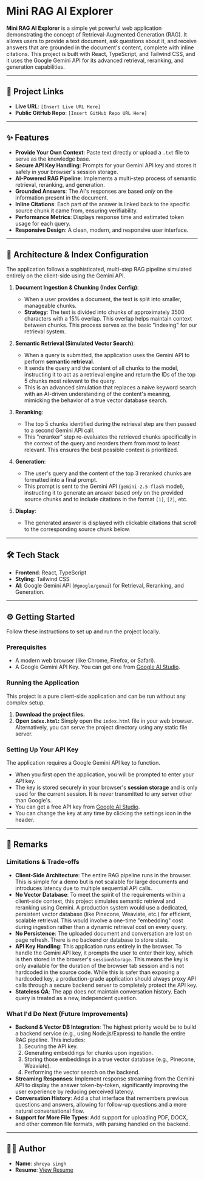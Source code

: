 
# Mini RAG AI Explorer

**Mini RAG AI Explorer** is a simple yet powerful web application demonstrating the concept of Retrieval-Augmented Generation (RAG). It allows users to provide a text document, ask questions about it, and receive answers that are grounded in the document's content, complete with inline citations. This project is built with React, TypeScript, and Tailwind CSS, and it uses the Google Gemini API for its advanced retrieval, reranking, and generation capabilities.

---

## 🔗 Project Links

-   **Live URL**: `[Insert Live URL Here]`
-   **Public GitHub Repo**: `[Insert GitHub Repo URL Here]`

---

## ✨ Features

-   **Provide Your Own Context**: Paste text directly or upload a `.txt` file to serve as the knowledge base.
-   **Secure API Key Handling**: Prompts for your Gemini API key and stores it safely in your browser's session storage.
-   **AI-Powered RAG Pipeline**: Implements a multi-step process of semantic retrieval, reranking, and generation.
-   **Grounded Answers**: The AI's responses are based *only* on the information present in the document.
-   **Inline Citations**: Each part of the answer is linked back to the specific source chunk it came from, ensuring verifiability.
-   **Performance Metrics**: Displays response time and estimated token usage for each query.
-   **Responsive Design**: A clean, modern, and responsive user interface.

---

## 🚀 Architecture & Index Configuration

The application follows a sophisticated, multi-step RAG pipeline simulated entirely on the client-side using the Gemini API.

1.  **Document Ingestion & Chunking (Index Config)**:
    -   When a user provides a document, the text is split into smaller, manageable chunks.
    -   **Strategy**: The text is divided into chunks of approximately 3500 characters with a 15% overlap. This overlap helps maintain context between chunks. This process serves as the basic "indexing" for our retrieval system.

2.  **Semantic Retrieval (Simulated Vector Search)**:
    -   When a query is submitted, the application uses the Gemini API to perform **semantic retrieval**.
    -   It sends the query and the content of all chunks to the model, instructing it to act as a retrieval engine and return the IDs of the top 5 chunks most relevant to the query.
    -   This is an advanced simulation that replaces a naive keyword search with an AI-driven understanding of the content's meaning, mimicking the behavior of a true vector database search.

3.  **Reranking**:
    -   The top 5 chunks identified during the retrieval step are then passed to a second Gemini API call.
    -   This "reranker" step re-evaluates the retrieved chunks specifically in the context of the query and reorders them from most to least relevant. This ensures the best possible context is prioritized.

4.  **Generation**:
    -   The user's query and the content of the top 3 reranked chunks are formatted into a final prompt.
    -   This prompt is sent to the Gemini API (`gemini-2.5-flash` model), instructing it to generate an answer based *only* on the provided source chunks and to include citations in the format `[1]`, `[2]`, etc.

5.  **Display**:
    -   The generated answer is displayed with clickable citations that scroll to the corresponding source chunk below.

---

## 🛠️ Tech Stack

-   **Frontend**: React, TypeScript
-   **Styling**: Tailwind CSS
-   **AI**: Google Gemini API (`@google/genai`) for Retrieval, Reranking, and Generation.

---

## ⚙️ Getting Started

Follow these instructions to set up and run the project locally.

### Prerequisites

-   A modern web browser (like Chrome, Firefox, or Safari).
-   A Google Gemini API Key. You can get one from [Google AI Studio](https://aistudio.google.com/app/apikey).

### Running the Application

This project is a pure client-side application and can be run without any complex setup.

1.  **Download the project files.**
2.  **Open `index.html`:** Simply open the `index.html` file in your web browser. Alternatively, you can serve the project directory using any static file server.

### Setting Up Your API Key

The application requires a Google Gemini API key to function.

-   When you first open the application, you will be prompted to enter your API key.
-   The key is stored securely in your browser's **session storage** and is only used for the current session. It is never transmitted to any server other than Google's.
-   You can get a free API key from [Google AI Studio](https://aistudio.google.com/app/apikey).
-   You can change the key at any time by clicking the settings icon in the header.

---

## 📝 Remarks

### Limitations & Trade-offs

-   **Client-Side Architecture**: The entire RAG pipeline runs in the browser. This is simple for a demo but is not scalable for large documents and introduces latency due to multiple sequential API calls.
-   **No Vector Database**: To meet the spirit of the requirements within a client-side context, this project simulates semantic retrieval and reranking using Gemini. A production system would use a dedicated, persistent vector database (like Pinecone, Weaviate, etc.) for efficient, scalable retrieval. This would involve a one-time "embedding" cost during ingestion rather than a dynamic retrieval cost on every query.
-   **No Persistence**: The uploaded document and conversation are lost on page refresh. There is no backend or database to store state.
-   **API Key Handling**: This application runs entirely in the browser. To handle the Gemini API key, it prompts the user to enter their key, which is then stored in the browser's `sessionStorage`. This means the key is only available for the duration of the browser tab session and is not hardcoded in the source code. While this is safer than exposing a hardcoded key, a production-grade application should always proxy API calls through a secure backend server to completely protect the API key.
-   **Stateless QA**: The app does not maintain conversation history. Each query is treated as a new, independent question.

### What I'd Do Next (Future Improvements)

-   **Backend & Vector DB Integration**: The highest priority would be to build a backend service (e.g., using Node.js/Express) to handle the entire RAG pipeline. This includes:
    1.  Securing the API key.
    2.  Generating embeddings for chunks upon ingestion.
    3.  Storing those embeddings in a true vector database (e.g., Pinecone, Weaviate).
    4.  Performing the vector search on the backend.
-   **Streaming Responses**: Implement response streaming from the Gemini API to display the answer token-by-token, significantly improving the user experience by reducing perceived latency.
-   **Conversation History**: Add a chat interface that remembers previous questions and answers, allowing for follow-up questions and a more natural conversational flow.
-   **Support for More File Types**: Add support for uploading PDF, DOCX, and other common file formats, with parsing handled on the backend.

---

## 👨‍💻 Author

-   **Name**: `shreya singh`
-   **Resume**: [View Resume](https://drive.google.com/file/d/1lVNzHQlpm7UTtYdjgewjYZrh8NDtUwQi/view?usp=drive_link)
